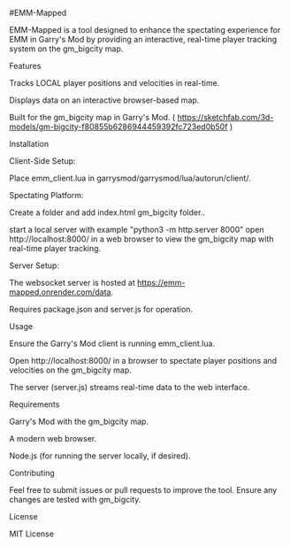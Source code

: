 #EMM-Mapped

EMM-Mapped is a tool designed to enhance the spectating experience for EMM in Garry's Mod by providing an interactive, real-time player tracking system on the gm_bigcity map.

Features





Tracks LOCAL player positions and velocities in real-time.



Displays data on an interactive browser-based map.



Built for the gm_bigcity map in Garry's Mod.
( https://sketchfab.com/3d-models/gm-bigcity-f80855b6286944459392fc723ed0b50f )

Installation





Client-Side Setup:





Place emm_client.lua in garrysmod/garrysmod/lua/autorun/client/.



Spectating Platform:





Create a folder and add index.html gm_bigcity folder..



start a local server with example "python3 -m http.server 8000"
open http://localhost:8000/ in a web browser to view the gm_bigcity map with real-time player tracking.



Server Setup:





The websocket server is hosted at https://emm-mapped.onrender.com/data.



Requires package.json and server.js for operation.

Usage





Ensure the Garry's Mod client is running emm_client.lua.



Open http://localhost:8000/ in a browser to spectate player positions and velocities on the gm_bigcity map.



The server (server.js) streams real-time data to the web interface.

Requirements





Garry's Mod with the gm_bigcity map.



A modern web browser.



Node.js (for running the server locally, if desired).

Contributing

Feel free to submit issues or pull requests to improve the tool. Ensure any changes are tested with gm_bigcity.

License

MIT License
